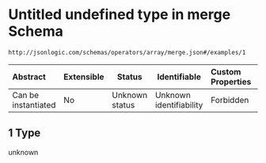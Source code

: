 # Untitled undefined type in merge Schema

```txt
http://jsonlogic.com/schemas/operators/array/merge.json#/examples/1
```




| Abstract            | Extensible | Status         | Identifiable            | Custom Properties | Additional Properties | Access Restrictions | Defined In                                                        |
| :------------------ | ---------- | -------------- | ----------------------- | :---------------- | --------------------- | ------------------- | ----------------------------------------------------------------- |
| Can be instantiated | No         | Unknown status | Unknown identifiability | Forbidden         | Allowed               | none                | [merge.json\*](operators/array/merge.json "open original schema") |

## 1 Type

unknown
